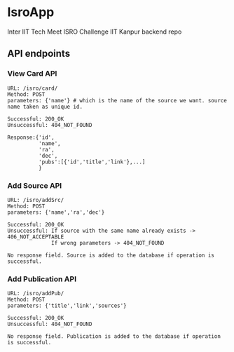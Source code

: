 # IsroApp
Inter IIT Tech Meet ISRO Challenge IIT Kanpur backend repo

## API endpoints
### View Card API
```
URL: /isro/card/
Method: POST
parameters: {'name'} # which is the name of the source we want. source name taken as unique id.

Successful: 200_OK
Unsuccessful: 404_NOT_FOUND

Response:{'id',
          'name',
          'ra',
          'dec',
          'pubs':[{'id','title','link'},...]
          }
```
### Add Source API
```
URL: /isro/addSrc/
Method: POST
parameters: {'name','ra','dec'}

Successful: 200_OK
Unsuccessful: If source with the same name already exists -> 406_NOT_ACCEPTABLE
              If wrong parameters -> 404_NOT_FOUND

No response field. Source is added to the database if operation is successful.
```
### Add Publication API
```
URL: /isro/addPub/
Method: POST
parameters: {'title','link','sources'}

Successful: 200_OK
Unsuccessful: 404_NOT_FOUND

No response field. Publication is added to the database if operation is successful.
```
